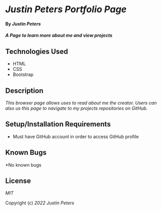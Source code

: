 # _Justin Peters Portfolio Page_

#### By _**Justin Peters**_

#### _A Page to learn more about me and view projects_

## Technologies Used

* HTML
* CSS
* Bootstrap

## Description

_This browser page allows uses to read about me the creator. Users can also us this page to navigate to my projects repositories on GitHub._

## Setup/Installation Requirements

* Must have GitHub account in order to access GitHub profile

## Known Bugs

*No known bugs

## License

_MIT_

Copyright (c) _2022_ _Justin Peters_